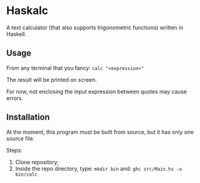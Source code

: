 # Haskalc
A text calculator (that also supports trigonometric functions) written in Haskell.

## Usage
From any terminal that you fancy:
```calc "<expression>"```

The result will be printed on screen.

For now, not enclosing the input expression between quotes may cause errors.

## Installation
At the moment, this program must be built from source, but it has only one source file.

Steps:
1. Clone repository;
2. Inside the repo directory, type:
```mkdir bin```
and:
```ghc src/Main.hs -o bin/calc```
